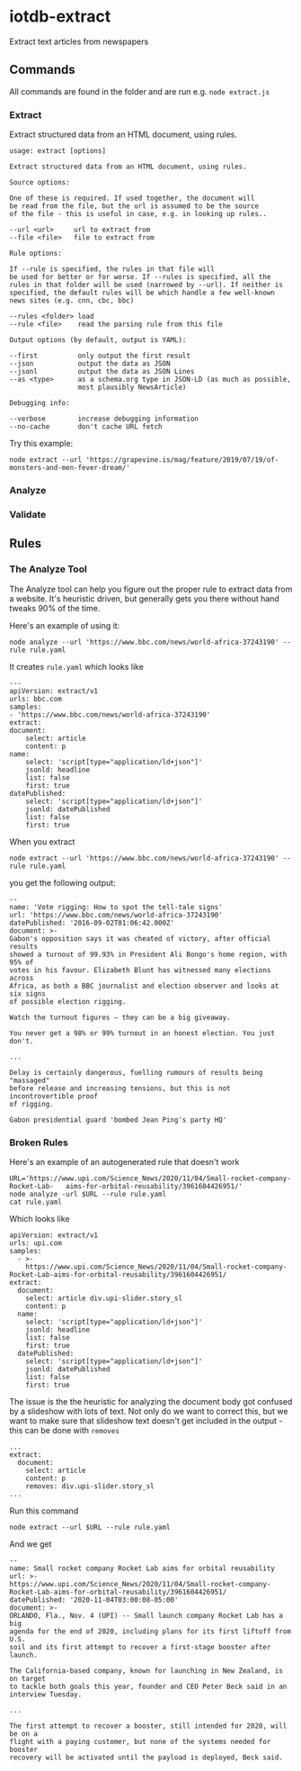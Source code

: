# iotdb-extract
Extract text articles from newspapers


## Commands

All commands are found in the folder and are run e.g. `node extract.js`

### Extract

Extract structured data from an HTML document, using rules.

	usage: extract [options]

	Extract structured data from an HTML document, using rules.
	
    Source options:
    
    One of these is required. If used together, the document will
    be read from the file, but the url is assumed to be the source
    of the file - this is useful in case, e.g. in looking up rules..
    
    --url <url>     url to extract from
    --file <file>   file to extract from
    
    Rule options:
    
    If --rule is specified, the rules in that file will
    be used for better or for worse. If --rules is specified, all the
    rules in that folder will be used (narrowed by --url). If neither is
    specified, the default rules will be which handle a few well-known
    news sites (e.g. cnn, cbc, bbc)
    
    --rules <folder> load 
    --rule <file>    read the parsing rule from this file
    
    Output options (by default, output is YAML):
    
    --first          only output the first result
    --json           output the data as JSON
    --jsonl          output the data as JSON Lines
    --as <type>      as a schema.org type in JSON-LD (as much as possible,
                     most plausibly NewsArticle)
    
    Debugging info:
    
    --verbose        increase debugging information
    --no-cache       don't cache URL fetch
    
Try this example:

	node extract --url 'https://grapevine.is/mag/feature/2019/07/19/of-monsters-and-men-fever-dream/'



### Analyze
### Validate

## Rules

### The Analyze Tool

The Analyze tool can help you figure out the proper rule to extract data from a website. It's heuristic driven, but generally gets you there without hand tweaks 90% of the time.

Here's an example of using it:

	node analyze --url 'https://www.bbc.com/news/world-africa-37243190' --rule rule.yaml
    
It creates `rule.yaml` which looks like

    ---
    apiVersion: extract/v1
    urls: bbc.com
    samples:
    - 'https://www.bbc.com/news/world-africa-37243190'
    extract:
    document:
        select: article
        content: p
    name:
        select: 'script[type="application/ld+json"]'
        jsonld: headline
        list: false
        first: true
    datePublished:
        select: 'script[type="application/ld+json"]'
        jsonld: datePublished
        list: false
        first: true
        

When you extract

	node extract --url 'https://www.bbc.com/news/world-africa-37243190' --rule rule.yaml

you get the following output:

    --
    name: 'Vote rigging: How to spot the tell-tale signs'
    url: 'https://www.bbc.com/news/world-africa-37243190'
    datePublished: '2016-09-02T01:06:42.000Z'
    document: >-
    Gabon's opposition says it was cheated of victory, after official results
    showed a turnout of 99.93% in President Ali Bongo's home region, with 95% of
    votes in his favour. Elizabeth Blunt has witnessed many elections across
    Africa, as both a BBC journalist and election observer and looks at six signs
    of possible election rigging.
    
    Watch the turnout figures ‒ they can be a big giveaway.
    
    You never get a 98% or 99% turnout in an honest election. You just don't.
    
    ...
    
    Delay is certainly dangerous, fuelling rumours of results being "massaged"
    before release and increasing tensions, but this is not incontrovertible proof
    of rigging.
    
    Gabon presidential guard 'bombed Jean Ping's party HQ'


### Broken Rules

Here's an example of an autogenerated rule that doesn't work

	URL='https://www.upi.com/Science_News/2020/11/04/Small-rocket-company-Rocket-Lab-	aims-for-orbital-reusability/3961604426951/' 
    node analyze -url $URL --rule rule.yaml 
    cat rule.yaml
    
Which looks like
    
    apiVersion: extract/v1
    urls: upi.com
    samples:
      - >-
        https://www.upi.com/Science_News/2020/11/04/Small-rocket-company-Rocket-Lab-aims-for-orbital-reusability/3961604426951/
    extract:
      document:
        select: article div.upi-slider.story_sl
        content: p
      name:
        select: 'script[type="application/ld+json"]'
        jsonld: headline
        list: false
        first: true
      datePublished:
        select: 'script[type="application/ld+json"]'
        jsonld: datePublished
        list: false
        first: true


The issue is the the heuristic for analyzing the document body got confused by a slideshow with lots of text. Not only do we want to correct this, but we want to make sure that slideshow text doesn't get included in the output - this can be done with `removes`

	...
    extract:
      document:
        select: article
        content: p
        removes: div.upi-slider.story_sl
	...

Run this command 

	node extract --url $URL --rule rule.yaml

And we get

    --
    name: Small rocket company Rocket Lab aims for orbital reusability
    url: >-
    https://www.upi.com/Science_News/2020/11/04/Small-rocket-company-Rocket-Lab-aims-for-orbital-reusability/3961604426951/
    datePublished: '2020-11-04T03:00:08-05:00'
    document: >-
    ORLANDO, Fla., Nov. 4 (UPI) -- Small launch company Rocket Lab has a big
    agenda for the end of 2020, including plans for its first liftoff from U.S.
    soil and its first attempt to recover a first-stage booster after launch.
    
    The California-based company, known for launching in New Zealand, is on target
    to tackle both goals this year, founder and CEO Peter Beck said in an
    interview Tuesday.
    
    ...
        
    The first attempt to recover a booster, still intended for 2020, will be on a
    flight with a paying customer, but none of the systems needed for booster
    recovery will be activated until the payload is deployed, Beck said.
